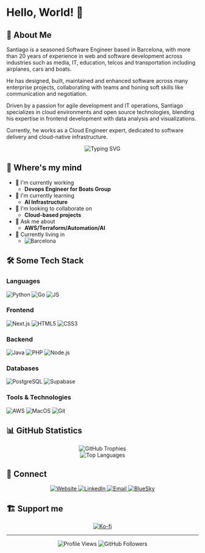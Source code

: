 # Hello, World! 👋 

## 🚀 About Me

Santiago is a seasoned Software Engineer based in Barcelona, with more than 20 years of experience in web and software development across industries such as media, IT, education, telcos and transportation including airplanes, cars and boats. 

He has designed, built, maintained and enhanced software across many enterprise projects, collaborating with teams and honing soft skills like communication and negotiation. 

Driven by a passion for agile development and IT operations, Santiago specializes in cloud environments and open source technologies, blending his expertise in frontend development with data analysis and visualizations. 

Currently, he works as a Cloud Engineer expert, dedicated to software delivery and cloud-native infrastructure.

<!-- Profile Header -->
<div align="center">
  <img src="https://readme-typing-svg.herokuapp.com?font=Fira+Code&size=30&pause=1000&color=55F700&center=true&vCenter=true&width=600&lines=Devops+Engineer;Open+Source+Enthusiast;Problem+Solver;Always+Learning" alt="Typing SVG" />
</div>

## 🧠 Where's my mind

- 🔭 I'm currently working
  - **Devops Engineer for Boats Group**
- 🌱 I'm currently learning 
  - **AI Infrastructure**
- 👯 I'm looking to collaborate on 
  - **Cloud-based projects**
- 💬 Ask me about 
  - **AWS/Terraform/Automation/AI**
- 🏡 Currently living in
  - ![Barcelona](https://img.shields.io/badge/Barcelona-8A2BE2&logoColor=black)

## 🛠️ Some Tech Stack

### Languages
![Python](https://img.shields.io/badge/Python-3776AB?style=for-the-badge&logo=python&logoColor=white)
![Go](https://img.shields.io/badge/Go-00ADD8?style=for-the-badge&logo=go&logoColor=white)
![JS](https://img.shields.io/badge/JavaScript-F7DF1E?style=for-the-badge&logo=javascript&logoColor=black)

### Frontend
![Next.js](https://img.shields.io/badge/Next.js-000000?style=for-the-badge&logo=next.js&logoColor=white)
![HTML5](https://img.shields.io/badge/HTML5-E34F26?style=for-the-badge&logo=html5&logoColor=white)
![CSS3](https://img.shields.io/badge/CSS3-1572B6?style=for-the-badge&logo=css&logoColor=white)

### Backend
![Java](https://img.shields.io/badge/Java-ED8B00?style=for-the-badge&logo=openjdk&logoColor=white)
![PHP](https://img.shields.io/badge/PHP-777BB4?style=for-the-badge&logo=php&logoColor=white)
![Node.js](https://img.shields.io/badge/Node.js-43853D?style=for-the-badge&logo=node.js&logoColor=white)

### Databases
![PostgreSQL](https://img.shields.io/badge/PostgreSQL-316192?style=for-the-badge&logo=postgresql&logoColor=white)
![Supabase](https://img.shields.io/badge/Supabase-3FCF8E?style=for-the-badge&logo=supabase&logoColor=white)

### Tools & Technologies
![AWS](https://img.shields.io/badge/AWS-232F3E?style=for-the-badge&logo=icloud&logoColor=white)
![MacOS](https://img.shields.io/badge/MacOS-000000?style=for-the-badge&logo=apple&logoColor=white)
![Git](https://img.shields.io/badge/Git-F05032?style=for-the-badge&logo=git&logoColor=white)

## 📊 GitHub Statistics

<div align="center">
  <img src="https://github-profile-trophy.vercel.app/?username=scalzadonna&theme=radical&no-frame=true&row=1&column=7" alt="GitHub Trophies" />
</div>

<div align="center">
  <img src="https://github-readme-stats.vercel.app/api/top-langs/?username=scalzadonna&layout=compact&theme=radical&hide_border=true" alt="Top Languages" />
</div>


## 🤝 Connect

<div align="center">
  <a href="https://santiscalzadonna.com">
    <img src="https://img.shields.io/badge/Website-EA5906?style=for-the-badge&logo=webtrees&logoColor=white" alt="Website" />
  </a>
  <a href="https://linkedin.com/in/sscalzadonna">
    <img src="https://img.shields.io/badge/LinkedIn-0077B5?style=for-the-badge&logo=invision&logoColor=white" alt="LinkedIn" />
  </a>
  <a href="mailto:sscalzadonna@gmail.com">
    <img src="https://img.shields.io/badge/Email-D14836?style=for-the-badge&logo=gmail&logoColor=white" alt="Email" />
  </a>
  <a href="https://bsky.app/profile/pilujander.bsky.social">
    <img src="https://img.shields.io/badge/Bluesky-1DA1F2?style=for-the-badge&logo=bluesky&logoColor=white" alt="BlueSky" />
  </a>
</div>

## 🏗️ Support me

<div align="center">
  <a href="https://ko-fi.com/sscalzadonna">
    <img src="https://img.shields.io/badge/Ko--fi-F16061?style=for-the-badge&logo=ko-fi&logoColor=white" alt="Ko-fi" />
  </a>
</div>

---

<div align="center">
  <img src="https://komarev.com/ghpvc/?username=scalzadonna&label=Profile%20views&color=0e75b6&style=flat" alt="Profile Views" />
  <img src="https://img.shields.io/github/followers/scalzadonna?label=Followers&style=social" alt="GitHub Followers" />
</div>
